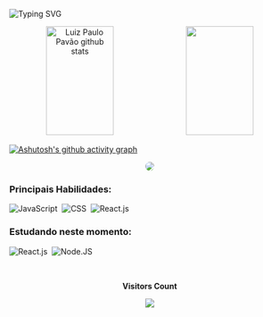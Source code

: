 ![Typing SVG](https://readme-typing-svg.herokuapp.com/?color=00FA9A&size=35&center=true&vCenter=true&width=1000&lines=Olá,+Meu+nome+é+Luiz+Paulo+Pavão;Eu+tenho+30+anos;sou+brasileiro;sou+Desenvolvedor+Front-End;Bem+Vindo+ao+meu+perfil!)
<div align="center">  
  <img width="49%" height="195px" src="https://github-readme-stats.vercel.app/api?username=luizpaulopavaoalvim&show_icons=true&count_private=true&hide_border=true&title_color=00FA9A&icon_color=FFFFFF&text_color=00FA9A&bg_color=161b22" alt="Luiz Paulo Pavão github stats" />
  <img width="49%" height="195px" src="https://github-readme-stats.vercel.app/api/top-langs/?username=luizpaulopavaoalvim&layout=compact&hide_border=true&title_color=00FA9A&text_color=00FA9A&bg_color=161b22" />
</div>

[![Ashutosh's github activity graph](https://activity-graph.herokuapp.com/graph?username=luizpaulopavaoalvim&bg_color=0d1117&color=00fa9a&line=00fa9a&point=403d3d&area=true&hide_border=true)](https://github.com/ashutosh00710/github-readme-activity-graph)

<div align="center">
<a href="https://www.linkedin.com/in/luizpaulopavaoalvim/" target="_blank"><img src="https://img.shields.io/badge/-LinkedIn-%230077B5?style=for-the-badge&logo=linkedin&logoColor=white" style="border-radius: 30px" target="_blank"></a> 
 </div>
 
  ### Principais Habilidades:
![JavaScript](https://img.shields.io/badge/-JavaScript-161b22?style=for-the-badge&logo=javascript&labelColor=161b22)&nbsp;
![CSS](https://img.shields.io/badge/-CSS-161b22?style=for-the-badge&logo=CSS3&logoColor=1572B6&labelColor=161b22)&nbsp;
![React.js](https://img.shields.io/badge/-React.js-161b22?style=for-the-badge&logo=react&labelColor=161b22)&nbsp;

### Estudando neste momento:
![React.js](https://img.shields.io/badge/-React.js-161b22?style=for-the-badge&logo=react&labelColor=161b22)&nbsp;
![Node.JS](https://img.shields.io/badge/-Node.JS-161b22?style=for-the-badge&logo=node.js&labelColor=161b22A&textColor=161b22)&nbsp;

<div align="center">
<br><p align="center"><b>Visitors Count</b></p>  
<p align="center"><img align="center" src="https://profile-counter.glitch.me/{luizpaulopavaoalvim}/count.svg" /></p> 
<br>
</div>
